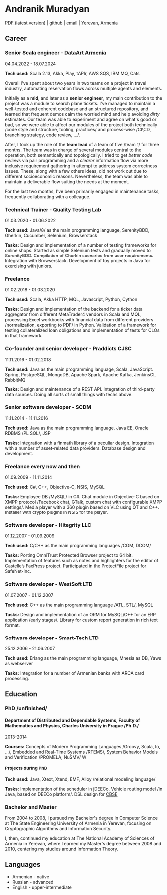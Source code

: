 # Andranik Muradyan

[PDF (latest version)](https://github.com/amuradyan/resume/blob/main/RESUME.pdf) |
[github](https://github.com/amuradyan) |
[email](mailto:muradianator@gmail.com) |
[Yerevan, Armenia](https://www.openstreetmap.org/relation/364087#map=12/40.1614/44.5259)

## Career


### Senior Scala engineer - [DataArt Armenia](https://www.dataart.com)

04.04.2022 - 18.07.2024

**Tech used:** Scala 2.13, Akka, Play, tAPIr, AWS SQS, IBM MQ, Cats

Overall I've spent about two years in two teams on a project in travel industry, automating reservation flows across multiple agents and elements.

Initially as a **mid**, and later as a **senior engineer**, my main contribution to the project was a module to search plane tickets. I've managed to maintain a well-tested and coherent codebase and an structured repository, and learned that frequent demos calm the worried mind and help avoiding *dirty* estimates. Our team was able to experiment and agree on what's good or bad, so we were able to affect our modules of the project both technically /code style and structure, tooling, practices/ and process-wise /CI\\CD, branching strategy, code review, .../.

After, I took up the role of the **team lead** of a team of five /team 1/ for three months. The team was in charge of several modules central to the operation, both semantically and topologically. I tried to get *better code reviews* via pair programming and a *clearer* information flow via more inclusive requirement gathering in attempt to address system correctness issues. These, along with a few others ideas, did not work out due to different socioeconomic reasons. Nevertheless, the team was able to maintain a deliverable flow suiting the needs at the moment.

For the last two months, I've been primarily engaged in maintenance tasks, frequently collaborating with a colleague.


### Technical Trainer - Quality Testing Lab

01.03.2020 - 01.06.2022

**Tech used:** Java/8/ as the main programming language, SerenityBDD, Gherkin, Cucumber, Selenium, Browserstack

**Tasks:** Design and implementation of a number of testing frameworks for online shops. Started as simple Selenium tests and gradually moved to SerenityBDD. Compilation of Gherkin scenarios from user requirements. Integration with Browserstack․ Development of toy projects in Java for exercising with juniors.


### Freelance

01.02.2018 - 01.03.2020

**Tech used:** Scala, Akka HTTP, MQL, Javascript, Python, Cython

**Tasks:** Design and implementation of the backend for a ticker data aggregator from different MetaTrader4 vendors in Scala and MQL, processing Excel workbooks with financial data from different providers /normalization, exporting to PDF/ in Python. Validation of a framework for testing collateralized loan obligations and implementation of tests for CLOs in that framework.


### Co-founder and senior developer - Praddicts CJSC

11.11.2016 - 01.02.2018

**Tech used:** Java as the main programming language, Scala, JavaScript. Spring, PostgreSQL, MongoDB, Apache Spark, Apache Kafka, JenkinsCI, RabbitMQ

**Tasks:** Design and maintenance of a REST API. Integration of third-party data sources. Doing all sorts of small things with techs above.


### Senior software developer - SCDM

11.11.2014 - 11.11.2016

**Tech used:** Java as the main programming language. Java EE, Oracle RDBMS /PL SQL/, JSP

**Tasks:** Integration with a finmath library of a peculiar design. Integration with a number of asset-related data providers. Database design and development.


### Freelance every now and then

01.09.2009 - 11.11.2014

**Tech used:** C#, C++, Objective-C, NSIS, MySQL

**Tasks:** Employee DB /MySQL/ in C#. Chat module in Objective-C based on XMPP protocol /Facebook chat, GTalk, custom chat with configurable XMPP settings/. Media player with a 360 plugin based on VLC using QT and C++. Installer with crypto plugins in NSIS for the player.


### Software developer - Hitegrity LLC

01.12.2007 - 01.09.2009

**Tech used:** C/C++ as the main programming languages /COM, DCOM/

**Tasks:** Porting OmniTrust Protected Browser project to 64 bit. Implementation of features such as notes and highlighters for the editor of Castelle’s FaxPress project. Participated in the ProtectFile project for SafeNet-Inc.


### Software developer - WestSoft LTD

01.07.2007 - 01.12.2007

**Tech used:** C++ as the main programming language /ATL, STL/, MySQL

**Tasks:** Design and implementation of an ORM for MySQL\\C++ for an ERP application /early stages/. Library for custom report generation in rich text format.


### Software developer - Smart-Tech LTD

25.12.2006 - 21.06.2007

**Tech used:** Erlang as the main programming language, Mnesia as DB, Yaws as webserver

**Tasks:** Integration for a number of Armenian banks with ARCA card processing.

## Education

### PhD /unfinished/

#### Department of Distributed and Dependable Systems, Faculty of Mathematics and Physics, Charles University in Prague /Ph.D./

2013-2014

**Courses:** Concepts of Modern Programming Languages /Groovy, Scala, Io, …/, Embedded and Real-Time Systems /RTEMS/, System Behavior Models and Verification /PROMELA, NuSMV/
W
#### Projects during PhD

**Tech used:** Java, Xtext, Xtend, EMF, Alloy /relational modeling language/

**Tasks:** Implementation of the scheduler in jDEECo. Vehicle routing model /in Java, based on DEECo platform/. DSL design for [CBSE](https://en.wikipedia.org/wiki/Component-based_software_engineering)


### Bachelor and Master

From 2004 to 2008, I pursued my Bachelor's degree in Computer Science at The State Engineering University of Armenia in Yerevan, focusing on Cryptographic Algorithms and Information Security.

I, then, continued my education at The National Academy of Sciences of Armenia in Yerevan, where I earned my Master's degree between 2008 and 2010, centering my studies around Information Theory.

## Languages

* Armenian - native
* Russian - advanced
* English - upper-intermediate
